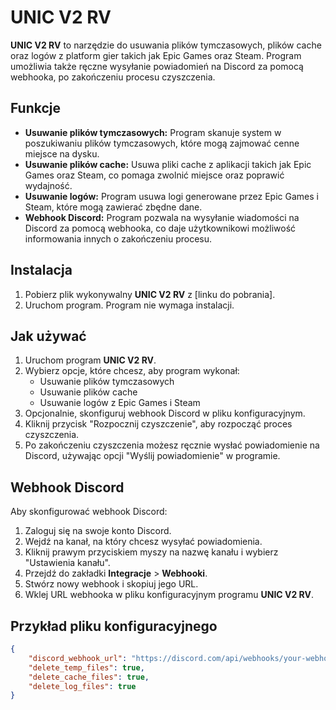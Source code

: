 # UNIC V2 RV

**UNIC V2 RV** to narzędzie do usuwania plików tymczasowych, plików cache oraz logów z platform gier takich jak Epic Games oraz Steam. Program umożliwia także ręczne wysyłanie powiadomień na Discord za pomocą webhooka, po zakończeniu procesu czyszczenia.

## Funkcje

- **Usuwanie plików tymczasowych:** Program skanuje system w poszukiwaniu plików tymczasowych, które mogą zajmować cenne miejsce na dysku.
- **Usuwanie plików cache:** Usuwa pliki cache z aplikacji takich jak Epic Games oraz Steam, co pomaga zwolnić miejsce oraz poprawić wydajność.
- **Usuwanie logów:** Program usuwa logi generowane przez Epic Games i Steam, które mogą zawierać zbędne dane.
- **Webhook Discord:** Program pozwala na wysyłanie wiadomości na Discord za pomocą webhooka, co daje użytkownikowi możliwość informowania innych o zakończeniu procesu.

## Instalacja

1. Pobierz plik wykonywalny **UNIC V2 RV** z [linku do pobrania].
2. Uruchom program. Program nie wymaga instalacji.

## Jak używać

1. Uruchom program **UNIC V2 RV**.
2. Wybierz opcje, które chcesz, aby program wykonał:
   - Usuwanie plików tymczasowych
   - Usuwanie plików cache
   - Usuwanie logów z Epic Games i Steam
3. Opcjonalnie, skonfiguruj webhook Discord w pliku konfiguracyjnym.
4. Kliknij przycisk "Rozpocznij czyszczenie", aby rozpocząć proces czyszczenia.
5. Po zakończeniu czyszczenia możesz ręcznie wysłać powiadomienie na Discord, używając opcji "Wyślij powiadomienie" w programie.

## Webhook Discord

Aby skonfigurować webhook Discord:

1. Zaloguj się na swoje konto Discord.
2. Wejdź na kanał, na który chcesz wysyłać powiadomienia.
3. Kliknij prawym przyciskiem myszy na nazwę kanału i wybierz "Ustawienia kanału".
4. Przejdź do zakładki **Integracje** > **Webhooki**.
5. Stwórz nowy webhook i skopiuj jego URL.
6. Wklej URL webhooka w pliku konfiguracyjnym programu **UNIC V2 RV**.

## Przykład pliku konfiguracyjnego

```json
{
    "discord_webhook_url": "https://discord.com/api/webhooks/your-webhook-url",
    "delete_temp_files": true,
    "delete_cache_files": true,
    "delete_log_files": true
}
